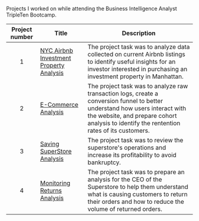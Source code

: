 Projects I worked on while attending the Business Intelligence Analyst TripleTen Bootcamp.

| Project number | Title                                                                                                                                                                              | Description                                                                                                                                                                                                               |
| :------------: | ---------------------------------------------------------------------------------------------------------------------------------------------------------------------------------- | ------------------------------------------------------------------------------------------------------------------------------------------------------------------------------------------------------------------------- |
|       1        | [NYC Airbnb Investment Property Analysis](https://github.com/Mr-DinoBlack/Data_projects_TripleTen/blob/main/NYC%20Airbnb%20Investment%20Property%20Analysis%20Project%20README.md) | The project task was to analyze data collected on current Airbnb listings to identify useful insights for an investor interested in purchasing an investment property in Manhattan.                                       |
|       2        | [E-Commerce Analysis](https://github.com/Mr-DinoBlack/Data_projects_TripleTen/blob/main/E_Commerce_Analysis%20Project%20README.md)                                                 | The project task was to analyze raw transaction logs, create a conversion funnel to better understand how users interact with the website, and prepare cohort analysis to identify the rentention rates of its customers. |
|       3        | [Saving SuperStore Analysis](https://github.com/Mr-DinoBlack/Data_projects_TripleTen/blob/main/Saving%20SuperStore%20Analysis%20Project%20README.md)                               | The project task was to review the superstore's operations and increase its profitability to avoid bankruptcy.                                                                                                            |
|       4        | [Monitoring Returns Analysis](https://github.com/Mr-DinoBlack/Data_projects_TripleTen/blob/main/Monitoring%20Returns%20Analysis%20Project%20README.md)                             | The project task was to prepare an analysis for the CEO of the Superstore to help them understand what is causing customers to return their orders and how to reduce the volume of returned orders.                       |
